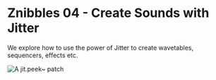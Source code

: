 # Znibbles 04 - Create Sounds with Jitter

We explore how to use the power of Jitter to create wavetables, sequencers, effects etc.

![A jit.peek~ patch](https://s3.eu-central-1.amazonaws.com/znibbles-website/playlist-images/04-create-sounds-with-jitter.png)